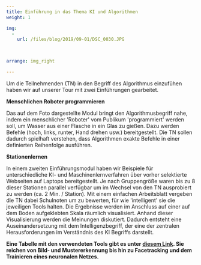 ```yaml
---
title: Einführung in das Thema KI und Algorithmen
weight: 1

img:
  -
    url: /files/blog/2019/09-01/DSC_0030.JPG
   


arrange: img_right

---
```


Um die Teilnehmenden (TN) in den Begriff des Algorithmus einzufühen haben wir auf unserer Tour mit zwei Einführungen gearbeitet. 

**Menschlichen Roboter programmieren**

Das auf dem Foto dargestellte Modul bringt den Algorithmusbegriff nahe, indem ein menschlicher 'Roboter' vom Publikum 'programmiert' werden soll, um Wasser aus einer Flasche in ein Glas zu gießen. Dazu werden Befehle (hoch, links, runter, Hand drehen usw.) bereitgestellt. Die TN sollen dadurch spielhaft verstehen, dass Algorithmen exakte Befehle in einer definierten Reihenfolge ausführen.

**Stationenlernen**

In einem zweiten Einführungsmodul haben wir Beispiele für unterschiedliche KI- und Maschinenlernverfahren über vorher selektierte Webseiten auf Laptops bereitgestellt. Je nach Gruppengröße waren bis zu 8 dieser Stationen parallel verfügbar um im Wechsel von den TN ausprobiert zu werden (ca. 2 Min. / Station). Mit einem einfachen Arbeitsblatt vergeben die TN dabei Schulnoten um zu bewerten, für wie 'intelligent' sie die jeweiligen Tools halten. Die Ergebnisse werden im Anschluss auf einer auf dem Boden aufgeklebten Skala räumlich visualisiert. Anhand dieser Visualisierung werden die Meinungen diskutiert. Dadurch entsteht eine Auseinandersetzung mit dem Intelligenzbegriff, der eine der zentralen Herausforderungen im Verständnis des KI Begriffs darstellt. 

**Eine Tabelle mit den verwendeten Tools gibt es unter [diesem Link](https://hackmd.okfn.de/s/BkjTTBS3B). Sie reichen von Bild- und Mustererkennung bis hin zu Facetracking und dem Trainieren eines neuronalen Netzes.**